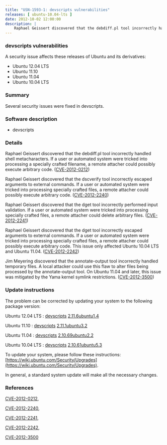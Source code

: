 ```yaml
---
title: "USN-1593-1: devscripts vulnerabilities"
releases: [ ubuntu-10.04-lts ]
date: 2012-10-02 12:00:00
description: |
    Raphael Geissert discovered that the debdiff.pl tool incorrectly handled shell metacharacters. If a user or automated system were tricked into processing a specially crafted filename, a remote attacher could possibly execute arbitrary code. ([CVE-2012-0212](http://people.ubuntu.com/~ubuntu-security/cve/CVE-2012-0212))
--- 
```

 
### devscripts vulnerabilities

A security issue affects these releases of Ubuntu and its derivatives:

* Ubuntu 12.04 LTS
* Ubuntu 11.10
* Ubuntu 11.04
* Ubuntu 10.04 LTS

### Summary

Several security issues were fixed in devscripts. 

### Software description

* devscripts 

### Details

Raphael Geissert discovered that the debdiff.pl tool incorrectly handled shell metacharacters. If a user or automated system were tricked into processing a specially crafted filename, a remote attacher could possibly execute arbitrary code. ([CVE-2012-0212](http://people.ubuntu.com/~ubuntu-security/cve/CVE-2012-0212))

Raphael Geissert discovered that the dscverify tool incorrectly escaped arguments to external commands. If a user or automated system were tricked into processing specially crafted files, a remote attacher could possibly execute arbitrary code. ([CVE-2012-2240](http://people.ubuntu.com/~ubuntu-security/cve/CVE-2012-2240))

Raphael Geissert discovered that the dget tool incorrectly performed input validation. If a user or automated system were tricked into processing specially crafted files, a remote attacher could delete arbitrary files. ([CVE-2012-2241](http://people.ubuntu.com/~ubuntu-security/cve/CVE-2012-2241))

Raphael Geissert discovered that the dget tool incorrectly escaped arguments to external commands. If a user or automated system were tricked into processing specially crafted files, a remote attacher could possibly execute arbitrary code. This issue only affected Ubuntu 10.04 LTS and Ubuntu 11.04. ([CVE-2012-2242](http://people.ubuntu.com/~ubuntu-security/cve/CVE-2012-2242))

Jim Meyering discovered that the annotate-output tool incorrectly handled temporary files. A local attacker could use this flaw to alter files being processed by the annotate-output tool. On Ubuntu 11.04 and later, this issue was mitigated by the Yama kernel symlink restrictions. ([CVE-2012-3500](http://people.ubuntu.com/~ubuntu-security/cve/CVE-2012-3500)) 

### Update instructions

The problem can be corrected by updating your system to the following package version:

Ubuntu 12.04 LTS
 : [devscripts](https://launchpad.net/ubuntu/+source/devscripts) <span> [2.11.6ubuntu1.4](https://launchpad.net/ubuntu/+source/devscripts/2.11.6ubuntu1.4) </span> 

Ubuntu 11.10
 : [devscripts](https://launchpad.net/ubuntu/+source/devscripts) <span> [2.11.1ubuntu3.2](https://launchpad.net/ubuntu/+source/devscripts/2.11.1ubuntu3.2) </span> 

Ubuntu 11.04
 : [devscripts](https://launchpad.net/ubuntu/+source/devscripts) <span> [2.10.69ubuntu2.2](https://launchpad.net/ubuntu/+source/devscripts/2.10.69ubuntu2.2) </span> 

Ubuntu 10.04 LTS
 : [devscripts](https://launchpad.net/ubuntu/+source/devscripts) <span> [2.10.61ubuntu5.3](https://launchpad.net/ubuntu/+source/devscripts/2.10.61ubuntu5.3) </span> 

To update your system, please follow these instructions: [https://wiki.ubuntu.com/Security/Upgrades](https://wiki.ubuntu.com/Security/Upgrades).

In general, a standard system update will make all the necessary changes. 

### References

 [CVE-2012-0212](http://people.ubuntu.com/~ubuntu-security/cve/CVE-2012-0212), 

 [CVE-2012-2240](http://people.ubuntu.com/~ubuntu-security/cve/CVE-2012-2240), 

 [CVE-2012-2241](http://people.ubuntu.com/~ubuntu-security/cve/CVE-2012-2241), 

 [CVE-2012-2242](http://people.ubuntu.com/~ubuntu-security/cve/CVE-2012-2242), 

 [CVE-2012-3500](http://people.ubuntu.com/~ubuntu-security/cve/CVE-2012-3500)
 
